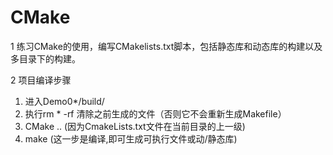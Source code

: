 # CMake
1 练习CMake的使用，编写CMakelists.txt脚本，包括静态库和动态库的构建以及多目录下的构建。


2 项目编译步骤
  1) 进入Demo0*/build/
  2) 执行rm * -rf 清除之前生成的文件（否则它不会重新生成Makefile）
  3) CMake ..  (因为CmakeLists.txt文件在当前目录的上一级)
  4) make (这一步是编译,即可生成可执行文件或动/静态库)
